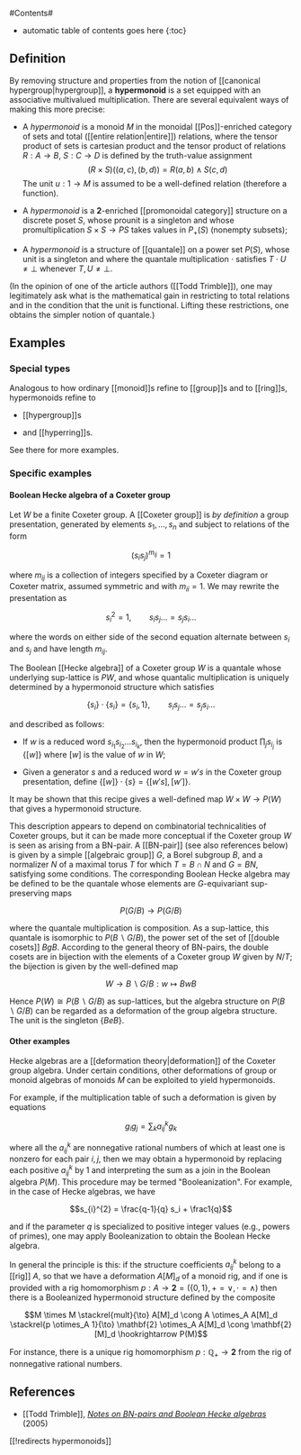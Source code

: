 #Contents#
* automatic table of contents goes here
{:toc}

## Definition 

By removing structure and properties from the notion of [[canonical hypergroup|hypergroup]], a **hypermonoid** is a set equipped with an associative multivalued multiplication. There are several equivalent ways of making this more precise: 

* A _hypermonoid_ is a monoid $M$ in the monoidal [[Pos]]-enriched category of sets and total ([[entire relation|entire]]) relations, where the tensor product of sets is cartesian product and the tensor product of relations $R: A \to B$, $S: C \to D$ is defined by the truth-value assignment 
$$(R \times S)((a, c), (b, d)) = R(a, b) \wedge S(c, d)$$ 
The unit $u: 1 \to M$ is assumed to be a well-defined relation (therefore a function). 

* A _hypermonoid_ is a $\mathbf{2}$-enriched [[promonoidal category]] structure on a discrete poset $S$, whose prounit is a singleton and whose promultiplication $S \times S \to P S$ takes values in $P_+(S)$ (nonempty subsets); 

* A _hypermonoid_ is a structure of [[quantale]] on a power set $P(S)$, whose unit is a singleton and where the quantale multiplication $\cdot$ satisfies $T \cdot U \neq \bot$ whenever $T, U \neq \bot$. 

(In the opinion of one of the article authors ([[Todd Trimble]]), one may legitimately ask what is the mathematical gain in restricting to total relations and in the condition that the unit is functional. Lifting these restrictions, one obtains the simpler notion of quantale.) 

## Examples 

### Special types

Analogous to how ordinary [[monoid]]s refine to [[group]]s and to [[ring]]s, hypermonoids refine to 

* [[hypergroup]]s 

* and [[hyperring]]s.

See there for more examples.

### Specific examples

#### Boolean Hecke algebra of a Coxeter group 

Let $W$ be a finite Coxeter group. A [[Coxeter group]] is _by definition_ a group presentation, generated by elements $s_1, \ldots, s_n$ and subject to relations of the form 

$$(s_i s_j)^{m_{i j}} = 1$$ 

where $m_{i j}$ is a collection of integers specified by a Coxeter diagram or Coxeter matrix, assumed symmetric and with $m_{i i} = 1$. We may rewrite the presentation as 

$$s_{i}^{2} = 1, \qquad s_i s_j \ldots = s_j s_i \ldots$$ 

where the words on either side of the second equation alternate between $s_i$ and $s_j$ and have length $m_{i j}$. 

The Boolean [[Hecke algebra]] of a Coxeter group $W$ is a quantale whose underlying sup-lattice is $P W$, and whose quantalic multiplication is uniquely determined by a hypermonoid structure which satisfies 

$$\{s_i\} \cdot \{s_i\} = \{s_i, 1\}, \qquad s_i s_j \ldots = s_j s_i \ldots$$ 

and described as follows: 

* If $w$ is a reduced word $s_{i_1} s_{i_2} \ldots s_{i_k}$, then the hypermonoid product $\prod_j s_{i_j}$ is $\{[w]\}$ where $[w]$ is the value of $w$ in $W$; 

* Given a generator $s$ and a reduced word $w = w' s$ in the Coxeter group presentation, define $\{[w]\} \cdot \{s\} = \{[w' s], [w']\}$. 

It may be shown that this recipe gives a well-defined map $W \times W \to P(W)$ that gives a hypermonoid structure. 

This description appears to depend on combinatorial technicalities of Coxeter groups, but it can be made more conceptual if the Coxeter group $W$ is seen as arising from a BN-pair. A [[BN-pair]] (see also references below) is given by a simple [[algebraic group]] $G$, a Borel subgroup $B$, and a normalizer $N$ of a maximal torus $T$ for which $T = B \cap N$ and $G = B N$, satisfying some conditions. The corresponding Boolean Hecke algebra may be defined to be the quantale whose elements are $G$-equivariant sup-preserving maps 

$$P(G/B) \to P(G/B)$$ 

where the quantale multiplication is composition. As a sup-lattice, this quantale is isomorphic to $P(B\backslash G/B)$, the power set of the set of [[double cosets]] $B g B$. According to the general theory of BN-pairs, the double cosets are in bijection with the elements of a Coxeter group $W$ given by $N/T$; the bijection is given by the well-defined map 

$$W \to B \backslash G/B: w \mapsto B w B$$

Hence $P(W) \cong P(B\backslash G/B)$ as sup-lattices, but the algebra structure on $P(B \backslash G/B)$ can be regarded as a deformation of the group algebra structure. The unit is the singleton $\{B e B\}$. 

#### Other examples 

Hecke algebras are a [[deformation theory|deformation]] of the Coxeter group algebra. Under certain conditions, other deformations of group or monoid algebras of monoids $M$ can be exploited to yield hypermonoids. 

For example, if the multiplication table of such a deformation is given by equations 

$$g_i g_j = \sum_k a_{i j}^{k} g_k$$ 

where all the $a_{i j}^k$ are nonnegative rational numbers of which at least one is nonzero for each pair $i, j$, then we may obtain a hypermonoid by replacing each positive $a_{i j}^{k}$ by $1$ and interpreting the sum as a join in the Boolean algebra $P(M)$. This procedure may be termed "Booleanization". For example, in the case of Hecke algebras, we have 

$$s_{i}^{2} = \frac{q-1}{q} s_i + \frac1{q}$$ 

and if the parameter $q$ is specialized to positive integer values (e.g., powers of primes), one may apply Booleanization to obtain the Boolean Hecke algebra. 

In general the principle is this: if the structure coefficients $a_{i j}^{k}$ belong to a [[rig]] $A$, so that we have a deformation $A[M]_d$ of a monoid rig, and if one is provided with a rig homomorphism $p: A \to\mathbf{2} = (\{0, 1\}, + = \vee, \cdot = \wedge)$ then there is a Booleanized hypermonoid structure defined by the composite 

$$M \times M \stackrel{mult}{\to} A[M]_d \cong A \otimes_A A[M]_d \stackrel{p \otimes_A 1}{\to} \mathbf{2} \otimes_A A[M]_d \cong \mathbf{2}[M]_d \hookrightarrow P(M)$$ 

For instance, there is a unique rig homomorphism $p: \mathbb{Q}_+ \to \mathbf{2}$ from the rig of nonnegative rational numbers. 

## References 

* [[Todd Trimble]],  _[Notes on BN-pairs and Boolean Hecke algebras](http://math.ucr.edu/home/baez/trimble/BN-pairs_and_Boolean_Hecke_algebras.html)_  (2005) 


[[!redirects hypermonoids]]